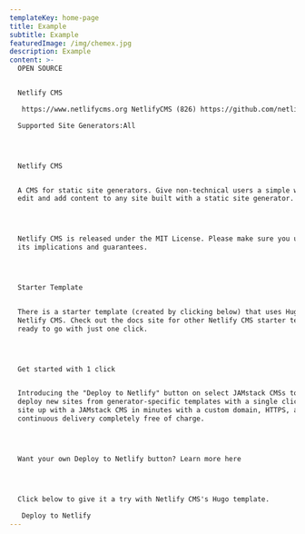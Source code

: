 ```yaml
---
templateKey: home-page
title: Example
subtitle: Example
featuredImage: /img/chemex.jpg
description: Example
content: >-
  OPEN SOURCE


  Netlify CMS

   https://www.netlifycms.org NetlifyCMS (826) https://github.com/netlify/netlify-cms (4456)

  Supported Site Generators:All




  Netlify CMS


  A CMS for static site generators. Give non-technical users a simple way to
  edit and add content to any site built with a static site generator.




  Netlify CMS is released under the MIT License. Please make sure you understand
  its implications and guarantees.




  Starter Template


  There is a starter template (created by clicking below) that uses Hugo with
  Netlify CMS. Check out the docs site for other Netlify CMS starter templates,
  ready to go with just one click.




  Get started with 1 click


  Introducing the "Deploy to Netlify" button on select JAMstack CMSs to help you
  deploy new sites from generator-specific templates with a single click. Get a
  site up with a JAMstack CMS in minutes with a custom domain, HTTPS, and
  continuous delivery completely free of charge.




  Want your own Deploy to Netlify button? Learn more here




  Click below to give it a try with Netlify CMS's Hugo template.

   Deploy to Netlify
---
```


